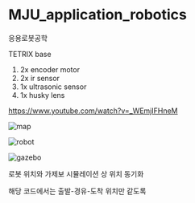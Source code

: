 # MJU_application_robotics
응용로봇공학


TETRIX base
1. 2x encoder motor
2. 2x ir sensor
3. 1x ultrasonic sensor
4. 1x husky lens

https://www.youtube.com/watch?v=_WEmjIFHneM

![map](https://user-images.githubusercontent.com/24962064/165251489-2a8bdb1f-e648-4f5d-a885-6e9a5c4b629e.png)

![robot](https://user-images.githubusercontent.com/24962064/165251336-0bda22e8-2345-4740-b338-d6ee66c20f3e.jpg)


![gazebo](https://user-images.githubusercontent.com/24962064/187068247-ce9144d3-bd10-4d32-936f-7e3ba73280d5.png)

로봇 위치와 가제보 시뮬레이션 상 위치 동기화

해당 코드에서는 출발-경유-도착 위치만 같도록 
